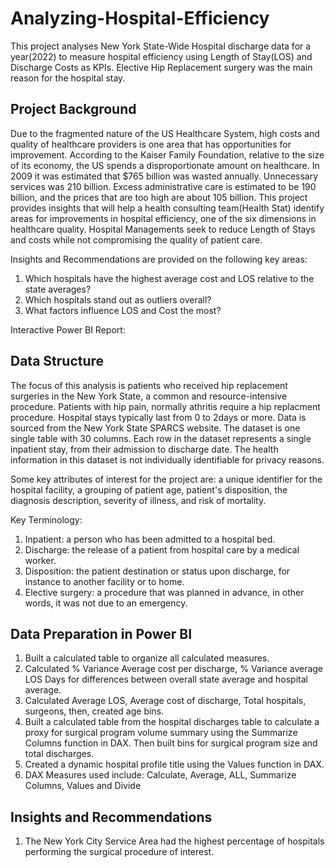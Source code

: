 # Analyzing-Hospital-Efficiency
This project analyses New York State-Wide Hospital discharge data for a year(2022) to measure hospital efficiency using Length of Stay(LOS) and Discharge Costs as KPIs. Elective Hip Replacement surgery was the main reason for the hospital stay. 

## Project Background
Due to the fragmented nature of the US Healthcare System, high costs and quality of healthcare providers is one area that has opportunities for improvement. According to the 
Kaiser Family Foundation, relative to the size of its economy, the US spends a disproportionate amount on healthcare. In 2009 it was estimated that $765 billion was wasted annually. Unnecessary services was 210 billion. Excess administrative care is estimated to be 190 billion, and the prices that are too high are about 105 billion.
This project provides insights that will help a health consulting team(Health Stat) identify areas for improvements in hospital efficiency, one of the six dimensions in healthcare quality. Hospital Managements seek to reduce Length of Stays and costs while not compromising the quality of patient care.

Insights and Recommendations are provided on the following key areas:
1. Which hospitals have the highest average cost and LOS relative to the state averages?
2. Which hospitals stand out as outliers overall?
3. What factors influence LOS and Cost the most?

Interactive Power BI Report: 

## Data Structure
The focus of this analysis is patients who received hip replacement surgeries in the New York State, a common and resource-intensive procedure. Patients with hip pain, normally athritis require a hip replacment procedure. Hospital stays typically last from 0 to 2days or more. Data is sourced from the New York State SPARCS website. 
The dataset is one single table with 30 columns. Each row in the dataset represents a single inpatient stay, from their admission to discharge date.
The health information in this dataset is not individually identifiable for privacy reasons. 

Some key attributes of interest for the project are: a unique identifier for the hospital facility, a grouping of patient age, patient's disposition, the diagnosis description, severity of illness, and risk of mortality.

Key Terminology:
1. Inpatient: a person who has been admitted to a hospital bed.
2. Discharge: the release of a patient from hospital care by a medical worker.
3. Disposition: the patient destination or status upon discharge, for instance to another facility or to home.
4. Elective surgery: a procedure that was planned in advance, in other words, it was not due to an emergency.

## Data Preparation in Power BI
1. Built a calculated table to organize all calculated measures.
2. Calculated % Variance Average cost per discharge, % Variance average LOS Days for differences between overall state average and hospital average.
3. Calculated Average LOS, Average cost of discharge, Total hospitals, surgeons, then, created age bins.
4. Built a calculated table from the hospital discharges table to calculate a proxy for surgical program volume summary using the Summarize Columns function in DAX. Then built bins for surgical program size and total discharges.
5. Created a dynamic hospital profile title using the Values function in DAX.
6. DAX Measures used include: Calculate, Average, ALL, Summarize Columns, Values and Divide

## Insights and Recommendations
1. The New York City Service Area had the highest percentage of hospitals performing the surgical procedure of interest. 
